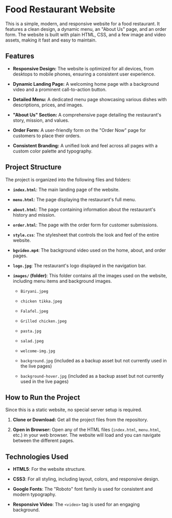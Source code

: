 # Food Restaurant Website

This is a simple, modern, and responsive website for a food restaurant. It features a clean design, a dynamic menu, an "About Us" page, and an order form. The website is built with plain HTML, CSS, and a few image and video assets, making it fast and easy to maintain.

## Features

* **Responsive Design:** The website is optimized for all devices, from desktops to mobile phones, ensuring a consistent user experience.

* **Dynamic Landing Page:** A welcoming home page with a background video and a prominent call-to-action button.

* **Detailed Menu:** A dedicated menu page showcasing various dishes with descriptions, prices, and images.

* **"About Us" Section:** A comprehensive page detailing the restaurant's story, mission, and values.

* **Order Form:** A user-friendly form on the "Order Now" page for customers to place their orders.

* **Consistent Branding:** A unified look and feel across all pages with a custom color palette and typography.

## Project Structure

The project is organized into the following files and folders:

* **`index.html`**: The main landing page of the website.

* **`menu.html`**: The page displaying the restaurant's full menu.

* **`about.html`**: The page containing information about the restaurant's history and mission.

* **`order.html`**: The page with the order form for customer submissions.

* **`style.css`**: The stylesheet that controls the look and feel of the entire website.

* **`bgvideo.mp4`**: The background video used on the home, about, and order pages.

* **`logo.jpg`**: The restaurant's logo displayed in the navigation bar.

* **`images/` (folder)**: This folder contains all the images used on the website, including menu items and background images.

    * `Biryani.jpeg`

    * `chicken tikka.jpeg`

    * `Falafel.jpeg`

    * `Grilled chicken.jpeg`

    * `pasta.jpg`

    * `salad.jpeg`

    * `welcome-img.jpg`

    * `background.jpg` (included as a backup asset but not currently used in the live pages)

    * `background-hover.jpg` (included as a backup asset but not currently used in the live pages)

## How to Run the Project

Since this is a static website, no special server setup is required.

1.  **Clone or Download:** Get all the project files from the repository.

2.  **Open in Browser:** Open any of the HTML files (`index.html`, `menu.html`, etc.) in your web browser. The website will load and you can navigate between the different pages.

## Technologies Used

* **HTML5**: For the website structure.

* **CSS3**: For all styling, including layout, colors, and responsive design.

* **Google Fonts**: The "Roboto" font family is used for consistent and modern typography.

* **Responsive Video**: The `<video>` tag is used for an engaging background.
